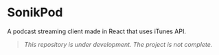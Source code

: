 # SonikPod
A podcast streaming client made in React that uses iTunes API.

> *This repository is under development. The project is not complete.*